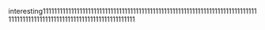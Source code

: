 interesting1111111111111111111111111111111111111111111111111111111111111111111111111111111111111111111111111111111111111111111111111
